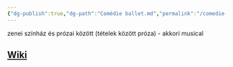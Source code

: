 ```yaml
---
{"dg-publish":true,"dg-path":"Comédie ballet.md","permalink":"/comedie-ballet/"}
---
```


zenei színház és prózai között (tételek között próza) - akkori musical

## [Wiki](https://www.wikiwand.com/en/Com%C3%A9die-ballet)